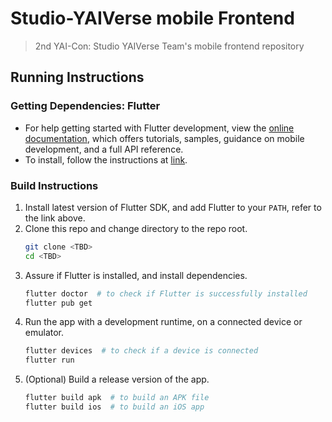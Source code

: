 # Studio-YAIVerse mobile Frontend

> 2nd YAI-Con: Studio YAIVerse Team's mobile frontend repository

## Running Instructions

### Getting Dependencies: Flutter

* For help getting started with Flutter development, view the
[online documentation](https://docs.flutter.dev/), which offers tutorials,
samples, guidance on mobile development, and a full API reference.
* To install, follow the instructions at [link](https://flutter.dev/docs/get-started/install).

### Build Instructions
1. Install latest version of Flutter SDK, and add Flutter to your `PATH`, refer to the link above. 
2. Clone this repo and change directory to the repo root.
   ```bash
   git clone <TBD>
   cd <TBD>
   ```
3. Assure if Flutter is installed, and install dependencies.
   ```bash
   flutter doctor  # to check if Flutter is successfully installed
   flutter pub get
   ```
4. Run the app with a development runtime, on a connected device or emulator.
   ```bash
   flutter devices  # to check if a device is connected
   flutter run
   ```
5. (Optional) Build a release version of the app.
   ```bash
   flutter build apk  # to build an APK file
   flutter build ios  # to build an iOS app
   ```

